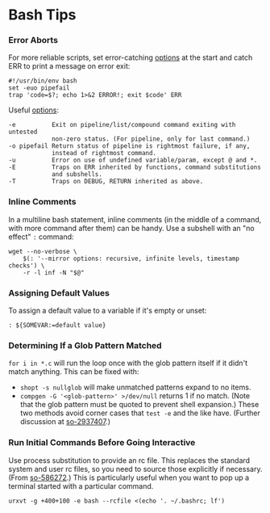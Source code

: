Bash Tips
=========

### Error Aborts



For more reliable scripts, set error-catching [options] at the start
and catch ERR to print a message on error exit:

    #!/usr/bin/env bash
    set -euo pipefail
    trap 'code=$?; echo 1>&2 ERROR!; exit $code' ERR

Useful [options]:

    -e          Exit on pipeline/list/compound command exiting with untested
                non-zero status. (For pipeline, only for last command.)
    -o pipefail Return status of pipeline is rightmost failure, if any,
                instead of rightmost command.
    -u          Error on use of undefined variable/param, except @ and *.
    -E          Traps on ERR inherited by functions, command substitutions
                and subshells.
    -T          Traps on DEBUG, RETURN inherited as above.

[options]: http://www.tldp.org/LDP/abs/html/options.html

### Inline Comments

In a multiline bash statement, inline comments (in the middle of a
command, with more command after them) can be handy. Use a subshell
with an "no effect" `:` command:

    wget --no-verbose \
        $(: '--mirror options: recursive, infinite levels, timestamp checks') \
        -r -l inf -N "$@"

### Assigning Default Values

To assign a default value to a variable if it's empty or unset:

    : ${SOMEVAR:=default value}

### Determining If a Glob Pattern Matched

`for i in *.c` will run the loop once with the glob pattern itself if
it didn't match anything. This can be fixed with:
* `shopt -s nullglob` will make unmatched patterns expand to no items.
* `compgen -G '<glob-pattern>' >/dev/null` returns 1 if no match.
  (Note that the glob pattern must be quoted to prevent shell
  expansion.)
These two methods avoid corner cases that `test -e` and the like have.
(Further discussion at [so-2937407].)

[so-2937407]: https://stackoverflow.com/q/2937407

### Run Initial Commands Before Going Interactive

Use process substitution to provide an rc file. This replaces the
standard system and user rc files, so you need to source those
explicitly if necessary. (From [so-586272].) This is particularly
useful when you want to pop up a terminal started with a particular
command.

    urxvt -g +400+100 -e bash --rcfile <(echo '. ~/.bashrc; lf')

[so-586272]: https://serverfault.com/a/586272/7408
